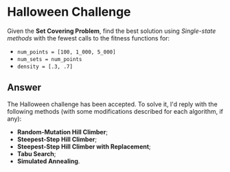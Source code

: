 # Halloween Challenge

Given the **Set Covering Problem**, find the best solution using *Single-state methods* with the fewest calls to the fitness functions for:

* `num_points = [100, 1_000, 5_000]`
* `num_sets = num_points`
* `density = [.3, .7]` 

## Answer

The Halloween challenge has been accepted. To solve it, I'd reply with the following methods (with some modifications described for each algorithm, if any):
- **Random-Mutation Hill Climber**;
- **Steepest-Step Hill Climber**;
- **Steepest-Step Hill Climber with Replacement**;
- **Tabu Search**;
- **Simulated Annealing**.